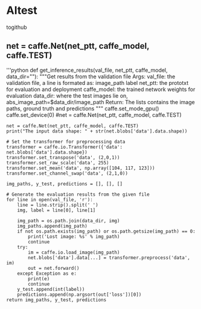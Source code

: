 # AItest
togithub
## net = caffe.Net(net_ptt, caffe_model, caffe.TEST)
'''python 
def get_inference_results(val_file, net_ptt, caffe_model, data_dir=""):
    """Get results from the validation file
    Args:
        val_file: the validation file, a line is formated as: image_path label
        net_ptt: the prototxt for evaluation and deployment
        caffe_model: the trained network weights for evaluation
        data_dir: where the test images lie on, abs_image_path=$data_dir/image_path
    Return:
        The lists contains the image paths, ground truth and predictions
    """
    caffe.set_mode_gpu()
    caffe.set_device(0)
    #net = caffe.Net(net_ptt, caffe_model, caffe.TEST)
    
    net = caffe.Net(net_ptt, caffe_model, caffe.TEST)
    print("The input data shape: " + str(net.blobs['data'].data.shape))
    
    # Set the transformer for preprocessing data
    transformer = caffe.io.Transformer({'data': net.blobs['data'].data.shape})
    transformer.set_transpose('data', (2,0,1))
    transformer.set_raw_scale('data', 255)
    transformer.set_mean('data', np.array([104, 117, 123]))
    transformer.set_channel_swap('data', (2,1,0))

    img_paths, y_test, predictions = [], [], []

    # Generate the evaluation results from the given file
    for line in open(val_file, 'r'):
        line = line.strip().split(' ')
        img, label = line[0], line[1]

        img_path = os.path.join(data_dir, img)
        img_paths.append(img_path)
        if not os.path.exists(img_path) or os.path.getsize(img_path) == 0:
            print('Lost image: %s' % img_path)
            continue
        try:
            im = caffe.io.load_image(img_path)
            net.blobs['data'].data[...] = transformer.preprocess('data', im)
            out = net.forward()
        except Exception as e:
            print(e)
            continue
        y_test.append(int(label))
        predictions.append(np.argsort(out['loss'])[0])
    return img_paths, y_test, predictions
```
